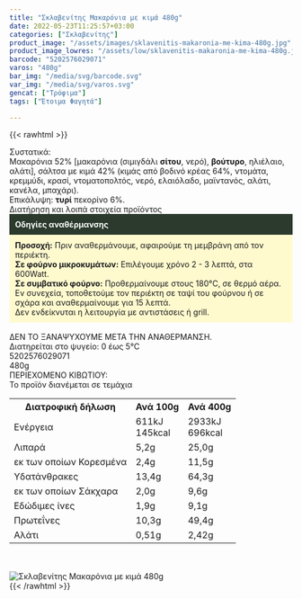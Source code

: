 ```yaml
---
title: "Σκλαβενίτης Μακαρόνια με κιμά 480g"
date: 2022-05-23T11:25:57+03:00
categories: ["Σκλαβενίτης"]
product_image: "/assets/images/sklavenitis-makaronia-me-kima-480g.jpg"
product_image_lowres: "/assets/low/sklavenitis-makaronia-me-kima-480g.jpg"
barcode: "5202576029071"
varos: "480g"
bar_img: "/media/svg/barcode.svg"
var_img: "/media/svg/varos.svg"
gencat: ["Τρόφιμα"]
tags: ["Έτοιμα Φαγητά"]

---
```

{{< rawhtml >}}

<div class="sload542"><div class="product"><div id="sistatika">Συστατικά:</div><div class="alltext">Μακαρόνια 52% [μακαρόνια (σιμιγδάλι <b>σίτου</b>, νερό), <b>βούτυρο</b>, ηλιέλαιο, αλάτι], σάλτσα με κιμά 42% (κιμάς από βοδινό κρέας 64%, ντομάτα, κρεμμύδι, κρασί, ντοματοπολτός, νερό, ελαιόλαδο, μαϊντανός, αλάτι, κανέλα, μπαχάρι).<br>Επικάλυψη: <b>τυρί</b> πεκορίνο 6%.<br></div><div id="loipa">Διατήρηση και λοιπά στοιχεία προϊόντος</div><div class="alltext"><div style="background:#2b3a2d;padding:10px;color:#fff"><b>Οδηγίες αναθέρμανσης</b></div><div style="background:#ffface;padding:10px;"><b>Προσοχή:</b> Πριν αναθερμάνουμε, αφαιρούμε τη μεμβράνη από τον περιέκτη.<br><b>Σε φούρνο μικροκυμάτων:</b> Επιλέγουμε χρόνο 2 - 3 λεπτά, στα 600Watt.<br><b>Σε συμβατικό φούρνο:</b> Προθερμαίνουμε στους 180°C, σε θερμό αέρα. Εν συνεχεία, τοποθετούμε τον περιέκτη σε ταψί του φούρνου ή σε σχάρα και αναθερμαίνουμε για 15 λεπτά.<br>Δεν ενδείκνυται η λειτουργία με αντιστάσεις ή grill.</div><br>ΔΕΝ ΤΟ ΞΑΝΑΨΥΧΟΥΜΕ ΜΕΤΑ ΤΗΝ ΑΝΑΘΕΡΜΑΝΣΗ.<br>Διατηρείται στο ψυγείο: 0 έως 5°C<br></div><div id="barcode"><div id="barimage1"></div><span id="bartext">5202576029071</span></div><div id="varos"><div id="varosimage1"></div><span id="varostext">480g</span></div><div id="kivotio">ΠΕΡΙΕΧΟΜΕΝΟ ΚΙΒΩΤΙΟΥ:<br>Το προϊόν διανέμεται σε τεμάχια</div><div class="tabout"><table id="diatable"><tbody><tr><th>Διατροφική δήλωση</th><th>Ανά 100g</th><th>Ανά 400g</th></tr><tr><td class="texr2">Ενέργεια</td><td class="texr">611kJ<br>145kcal</td><td class="texr">2933kJ<br>696kcal</td></tr><tr><td class="texr2">Λιπαρά</td><td class="texr">5,2g</td><td class="texr">25,0g</td></tr><tr><td class="gray">εκ των οποίων Κορεσµένα</td><td class="gray2">2,4g</td><td class="gray2">11,5g</td></tr><tr><td class="texr2">Yδατάνθρακες</td><td class="texr">13,4g</td><td class="texr">64,3g</td></tr><tr><td class="gray">εκ των οποίων Σάκχαρα</td><td class="gray2">2,0g</td><td class="gray2">9,6g</td></tr><tr><td class="texr2">Eδώδιμες ίνες</td><td class="texr">1,9g</td><td class="texr">9,1g</td></tr><tr><td class="texr2">Πρωτεΐνες</td><td class="texr">10,3g</td><td class="texr">49,4g</td></tr><tr><td class="texr2">Αλάτι</td><td class="texr">0,51g</td><td class="texr">2,42g</td></tr></tbody></table></div><br><br><div class="pimg"><img alt="Σκλαβενίτης Μακαρόνια με κιμά 480g" title="Σκλαβενίτης Μακαρόνια με κιμά 480g" src="/assets/images/sklavenitis-makaronia-me-kima-480g.jpg"></div></div></div>
{{< /rawhtml >}}


